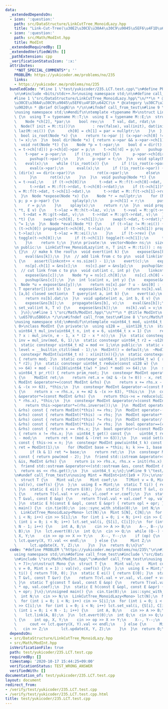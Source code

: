 ```yaml
---
data:
  _extendedDependsOn:
  - icon: ':question:'
    path: src/DataStructure/LinkCutTree_MonoidLazy.hpp
    title: "Link-Cut-Tree(\u30E2\u30CE\u30A4\u30C9\u9045\u5EF6\u4F1D\u642C)"
  - icon: ':question:'
    path: src/Math/ModInt.hpp
    title: ModInt
  _extendedRequiredBy: []
  _extendedVerifiedWith: []
  _pathExtension: cpp
  _verificationStatusIcon: ':x:'
  attributes:
    '*NOT_SPECIAL_COMMENTS*': ''
    PROBLEM: https://yukicoder.me/problems/no/235
    links:
    - https://yukicoder.me/problems/no/235
  bundledCode: "#line 1 \"test/yukicoder/235.LCT.test.cpp\"\n#define PROBLEM \"https://yukicoder.me/problems/no/235\"\
    \n\n#include <bits/stdc++.h>\nusing namespace std;\n\n#define call_from_test\n\
    #line 1 \"src/DataStructure/LinkCutTree_MonoidLazy.hpp\"\n/**\n * @title Link-Cut-Tree(\u30E2\
    \u30CE\u30A4\u30C9\u9045\u5EF6\u4F1D\u642C)\n * @category \u30C7\u30FC\u30BF\u69CB\
    \u9020\n * @brief O(logN)\n */\n\n#ifndef call_from_test\n#line 9 \"src/DataStructure/LinkCutTree_MonoidLazy.hpp\"\
    \nusing namespace std;\n#endif\n\ntemplate <typename M>\nstruct LinkCutTree_MonoidLazy\
    \ {\n  using T = typename M::T;\n  using E = typename M::E;\n  struct Node {\n\
    \    Node *ch[2], *par;\n    bool rev;\n    T val, dat, rdat;\n    E laz;\n  \
    \  Node(T init = M::ti())\n        : rev(false), val(init), dat(init), rdat(init),\
    \ laz(M::ei()) {\n      ch[0] = ch[1] = par = nullptr;\n    }\n  };\n\n private:\n\
    \  bool is_root(Node *x) {\n    return !x->par || (x->par->ch[0] != x && x->par->ch[1]\
    \ != x);\n  }\n  bool dir(Node *x) { return x->par && x->par->ch[1] == x; }\n\
    \  void rot(Node *t) {\n    Node *p = t->par;\n    bool d = dir(t);\n    if ((p->ch[d]\
    \ = t->ch[!d])) p->ch[d]->par = p;\n    t->ch[!d] = p;\n    pushup(p);\n    pushup(t);\n\
    \    t->par = p->par;\n    if (!is_root(p)) {\n      p->par->ch[dir(p)] = t;\n\
    \      pushup(t->par);\n    }\n    p->par = t;\n  }\n  void splay(Node *x) {\n\
    \    eval(x);\n    while (!is_root(x)) {\n      if (!is_root(x->par)) eval(x->par->par);\n\
    \      eval(x->par);\n      eval(x);\n      if (!is_root(x->par)) {\n        if\
    \ (dir(x) == dir(x->par))\n          rot(x->par);\n        else\n          rot(x);\n\
    \      }\n      rot(x);\n    }\n  }\n  void pushup(Node *t) {\n    t->rdat = t->dat\
    \ = t->val;\n    if (t->ch[0])\n      t->dat = M::f(t->ch[0]->dat, t->dat),\n\
    \      t->rdat = M::f(t->rdat, t->ch[0]->rdat);\n    if (t->ch[1])\n      t->dat\
    \ = M::f(t->dat, t->ch[1]->dat),\n      t->rdat = M::f(t->ch[1]->rdat, t->rdat);\n\
    \  }\n  Node *expose(Node *x) {\n    Node *r = nullptr;\n    for (Node *p = x;\
    \ p; p = p->par) {\n      splay(p);\n      p->ch[1] = r;\n      pushup(p);\n \
    \     r = p;\n    }\n    splay(x);\n    return r;\n  }\n  void propagate(Node\
    \ *t, E v) {\n    t->laz = M::h(t->laz, v);\n    t->val = M::g(t->val, v);\n \
    \   t->dat = M::g(t->dat, v);\n    t->rdat = M::g(t->rdat, v);\n  }\n  void toggle(Node\
    \ *t) {\n    swap(t->ch[0], t->ch[1]);\n    swap(t->dat, t->rdat);\n    t->rev\
    \ ^= 1;\n  }\n  Node *eval(Node *t) {\n    if (t->laz != M::ei()) {\n      if\
    \ (t->ch[0]) propagate(t->ch[0], t->laz);\n      if (t->ch[1]) propagate(t->ch[1],\
    \ t->laz);\n      t->laz = M::ei();\n    }\n    if (t->rev) {\n      if (t->ch[0])\
    \ toggle(t->ch[0]);\n      if (t->ch[1]) toggle(t->ch[1]);\n      t->rev = false;\n\
    \    }\n    return t;\n  }\n\n private:\n  vector<Node> ns;\n  size_t linkcnt;\n\
    \n public:\n  LinkCutTree_MonoidLazy(int n, T init = M::ti()) : ns(n, init), linkcnt(0)\
    \ {}\n  // make k the root\n  void evert(int k) {\n    expose(&ns[k]);\n    toggle(&ns[k]);\n\
    \    eval(&ns[k]);\n  }\n  // add link from c to p\n  void link(int c, int p)\
    \ {\n    assert(linkcnt++ < ns.size() - 1);\n    evert(c);\n    expose(&ns[p]);\n\
    \    ns[p].ch[1] = &ns[c];\n    ns[c].par = &ns[p];\n    pushup(&ns[p]);\n  }\n\
    \  // cut link from c to p\n  void cut(int c, int p) {\n    linkcnt--;\n    evert(p);\n\
    \    expose(&ns[c]);\n    Node *y = ns[c].ch[0];\n    ns[c].ch[0] = y->par = nullptr;\n\
    \    pushup(&ns[c]);\n  }\n  int lca(int x, int y) {\n    expose(&ns[x]);\n  \
    \  Node *u = expose(&ns[y]);\n    return ns[x].par ? u - &ns[0] : -1;\n  }\n \
    \ T operator[](int k) {\n    expose(&ns[k]);\n    return ns[k].val;\n  }\n  //\
    \ [a,b] closed section\n  T query(int a, int b) {\n    evert(a);\n    expose(&ns[b]);\n\
    \    return ns[b].dat;\n  }\n  void update(int a, int b, E v) {\n    evert(a);\n\
    \    expose(&ns[b]);\n    propagate(&ns[b], v);\n    eval(&ns[b]);\n  }\n  void\
    \ set_val(int k, T v) {\n    expose(&ns[k]);\n    ns[k].val = v;\n    eval(&ns[k]);\n\
    \  }\n};\n#line 1 \"src/Math/ModInt.hpp\"\n/**\n * @title ModInt\n * @category\
    \ \u6570\u5B66\n */\n\n#ifndef call_from_test\n#line 8 \"src/Math/ModInt.hpp\"\
    \nusing namespace std;\n#endif\n\ntemplate <uint64_t mod, uint64_t prim_root =\
    \ 0>\nclass ModInt {\n private:\n  using u128 = __uint128_t;\n  static constexpr\
    \ uint64_t mul_inv(uint64_t n, int e = 6, uint64_t x = 1) {\n    return e == 0\
    \ ? x : mul_inv(n, e - 1, x * (2 - x * n));\n  }\n  static constexpr uint64_t\
    \ inv = mul_inv(mod, 6, 1);\n  static constexpr uint64_t r2 = -u128(mod) % mod;\n\
    \  static constexpr uint64_t m2 = mod << 1;\n\n public:\n  static constexpr int\
    \ level = __builtin_ctzll(mod - 1);\n  ModInt() = default;\n  ~ModInt() = default;\n\
    \  constexpr ModInt(uint64_t n) : x(init(n)){};\n  static constexpr uint64_t modulo()\
    \ { return mod; }\n  static constexpr uint64_t init(uint64_t w) { return reduce(u128(w)\
    \ * r2); }\n  static constexpr uint64_t reduce(const u128 w) {\n    return uint64_t(w\
    \ >> 64) + mod - ((u128(uint64_t(w) * inv) * mod) >> 64);\n  }\n  static constexpr\
    \ uint64_t pr_rt() { return prim_root; }\n  constexpr ModInt operator-() const\
    \ {\n    ModInt ret;\n    return ret.x = (m2 & -(x != 0)) - x, ret;\n  }\n  constexpr\
    \ ModInt &operator+=(const ModInt &rhs) {\n    return x += rhs.x - m2, x += m2\
    \ & -(x >> 63), *this;\n  }\n  constexpr ModInt &operator-=(const ModInt &rhs)\
    \ {\n    return x -= rhs.x, x += m2 & -(x >> 63), *this;\n  }\n  constexpr ModInt\
    \ &operator*=(const ModInt &rhs) {\n    return this->x = reduce(u128(this->x)\
    \ * rhs.x), *this;\n  }\n  constexpr ModInt &operator/=(const ModInt &rhs) {\n\
    \    return this->operator*=(rhs.inverse());\n  }\n  ModInt operator+(const ModInt\
    \ &rhs) const { return ModInt(*this) += rhs; }\n  ModInt operator-(const ModInt\
    \ &rhs) const { return ModInt(*this) -= rhs; }\n  ModInt operator*(const ModInt\
    \ &rhs) const { return ModInt(*this) *= rhs; }\n  ModInt operator/(const ModInt\
    \ &rhs) const { return ModInt(*this) /= rhs; }\n  bool operator==(const ModInt\
    \ &rhs) const { return x == rhs.x; }\n  bool operator!=(const ModInt &rhs) const\
    \ { return x != rhs.x; }\n  uint64_t get() const {\n    uint64_t ret = reduce(x)\
    \ - mod;\n    return ret + (mod & -(ret >> 63));\n  }\n  void set(uint64_t n)\
    \ const { this->x = n; }\n  constexpr ModInt pow(uint64_t k) const {\n    ModInt\
    \ ret = ModInt(1);\n    for (ModInt base = *this; k; k >>= 1, base *= base)\n\
    \      if (k & 1) ret *= base;\n    return ret;\n  }\n  constexpr ModInt inverse()\
    \ const { return pow(mod - 2); }\n  friend std::istream &operator>>(std::istream\
    \ &is, ModInt &rhs) {\n    return is >> rhs.x, rhs.x = init(rhs.x), is;\n  }\n\
    \  friend std::ostream &operator<<(std::ostream &os, const ModInt &rhs) {\n  \
    \  return os << rhs.get();\n  }\n  uint64_t x;\n};\n#line 9 \"test/yukicoder/235.LCT.test.cpp\"\
    \n#undef call_from_test\n\nusing Mint = ModInt<int(1e9 + 7)>;\n\nstruct Mono {\n\
    \  struct T {\n    Mint val;\n    Mint coef;\n    T(Mint v = 0, Mint s = 1) :\
    \ val(v), coef(s) {}\n  };\n  using E = Mint;\n  static T ti() { return T(0, 0);\
    \ }\n  static E ei() { return E(0); }\n  static T f(const T &vl, const T &vr)\
    \ {\n    return T(vl.val + vr.val, vl.coef + vr.coef);\n  }\n  static T g(const\
    \ T &val, const E &op) {\n    return T(val.val + val.coef * op, val.coef);\n \
    \ }\n  static E h(const E &opl, const E &opr) { return opl + opr; }\n};\n\nsigned\
    \ main() {\n  cin.tie(0);\n  ios::sync_with_stdio(0);\n  int N;\n  cin >> N;\n\
    \  LinkCutTree_MonoidLazy<Mono> lct(N);\n  Mint S[N], C[N];\n  for (int i = 0;\
    \ i < N; i++) cin >> S[i];\n  for (int i = 0; i < N; i++) cin >> C[i];\n  for\
    \ (int i = 0; i < N; i++) lct.set_val(i, {S[i], C[i]});\n  for (int i = 0; i <\
    \ N - 1; i++) {\n    int A, B;\n    cin >> A >> B;\n    A--, B--;\n    lct.link(A,\
    \ B);\n  }\n  lct.evert(0);\n  int Q;\n  cin >> Q;\n  while (Q--) {\n    int op,\
    \ X, Y;\n    cin >> op >> X >> Y;\n    X--, Y--;\n    if (op) {\n      cout <<\
    \ lct.query(X, Y).val << endl;\n    } else {\n      Mint Z;\n      cin >> Z;\n\
    \      lct.update(X, Y, Z);\n    }\n  }\n  return 0;\n}\n"
  code: "#define PROBLEM \"https://yukicoder.me/problems/no/235\"\n\n#include <bits/stdc++.h>\n\
    using namespace std;\n\n#define call_from_test\n#include \"src/DataStructure/LinkCutTree_MonoidLazy.hpp\"\
    \n#include \"src/Math/ModInt.hpp\"\n#undef call_from_test\n\nusing Mint = ModInt<int(1e9\
    \ + 7)>;\n\nstruct Mono {\n  struct T {\n    Mint val;\n    Mint coef;\n    T(Mint\
    \ v = 0, Mint s = 1) : val(v), coef(s) {}\n  };\n  using E = Mint;\n  static T\
    \ ti() { return T(0, 0); }\n  static E ei() { return E(0); }\n  static T f(const\
    \ T &vl, const T &vr) {\n    return T(vl.val + vr.val, vl.coef + vr.coef);\n \
    \ }\n  static T g(const T &val, const E &op) {\n    return T(val.val + val.coef\
    \ * op, val.coef);\n  }\n  static E h(const E &opl, const E &opr) { return opl\
    \ + opr; }\n};\n\nsigned main() {\n  cin.tie(0);\n  ios::sync_with_stdio(0);\n\
    \  int N;\n  cin >> N;\n  LinkCutTree_MonoidLazy<Mono> lct(N);\n  Mint S[N], C[N];\n\
    \  for (int i = 0; i < N; i++) cin >> S[i];\n  for (int i = 0; i < N; i++) cin\
    \ >> C[i];\n  for (int i = 0; i < N; i++) lct.set_val(i, {S[i], C[i]});\n  for\
    \ (int i = 0; i < N - 1; i++) {\n    int A, B;\n    cin >> A >> B;\n    A--, B--;\n\
    \    lct.link(A, B);\n  }\n  lct.evert(0);\n  int Q;\n  cin >> Q;\n  while (Q--)\
    \ {\n    int op, X, Y;\n    cin >> op >> X >> Y;\n    X--, Y--;\n    if (op) {\n\
    \      cout << lct.query(X, Y).val << endl;\n    } else {\n      Mint Z;\n   \
    \   cin >> Z;\n      lct.update(X, Y, Z);\n    }\n  }\n  return 0;\n}"
  dependsOn:
  - src/DataStructure/LinkCutTree_MonoidLazy.hpp
  - src/Math/ModInt.hpp
  isVerificationFile: true
  path: test/yukicoder/235.LCT.test.cpp
  requiredBy: []
  timestamp: '2020-10-17 15:44:25+09:00'
  verificationStatus: TEST_WRONG_ANSWER
  verifiedWith: []
documentation_of: test/yukicoder/235.LCT.test.cpp
layout: document
redirect_from:
- /verify/test/yukicoder/235.LCT.test.cpp
- /verify/test/yukicoder/235.LCT.test.cpp.html
title: test/yukicoder/235.LCT.test.cpp
---
```

